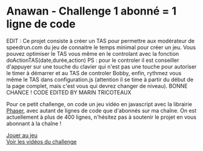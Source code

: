 # Anawan - Challenge 1 abonné = 1 ligne de code

EDIT : Ce projet consiste à créer un TAS pour permettre aux modérateur de speedrun.com du jeu de connaitre le temps minimal pour créer un jeu.
Vous pouvez optimiser le TAS vous même en le controlant avec la fonction doActionTAS(date,durée,action)
PS : pour le controler il est conseiller d'appuyer sur une touche du clavier qui n'est pas une touche pour autoriser le timer à démarrer et au TAS de controler Bobby, enfin, rythmez vous même le TAS dans configuration.js (attention il se time à partir du début de la page complet, mais c'est vous qui devrez changer de niveau). BONNE CHANCE !
CODE EDITED BY MARIN TRICOTEAUX

Pour ce petit challenge, on code un jeu vidéo en javascript avec la librairie [Phaser](https://phaser.io/), avec autant de lignes de code que d'abonnés sur ma chaîne.
On est actuellement à plus de 400 lignes, n'hésitez pas à soutenir le projet en vous abonnant à la chaîne !

[Jouer au jeu](https://challenge.anawan.io/)  
[Voir les vidéos du challenge](https://www.youtube.com/playlist?list=PL0T4aEkqgMC_AnE9pk49pcR2Go2-Mkjp1)
